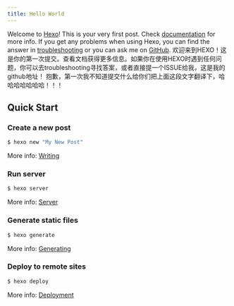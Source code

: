 ```yaml
---
title: Hello World
---
```

Welcome to [Hexo](https://hexo.io/)! This is your very first post. Check [documentation](https://hexo.io/docs/) for more info. If you get any problems when using Hexo, you can find the answer in [troubleshooting](https://hexo.io/docs/troubleshooting.html) or you can ask me on [GitHub](https://github.com/hexojs/hexo/issues).
欢迎来到HEXO！这是你的第一次提交。查看文档获得更多信息。如果你在使用HEXO时遇到任何问题，你可以去troubleshooting寻找答案，或者直接提一个ISSUE给我，这是我的github地址！
抱歉，第一次我不知道提交什么给你们把上面这段文字翻译下，哈哈哈哈哈哈哈！！！

## Quick Start

### Create a new post

``` bash
$ hexo new "My New Post"
```

More info: [Writing](https://hexo.io/docs/writing.html)

### Run server

``` bash
$ hexo server
```

More info: [Server](https://hexo.io/docs/server.html)

### Generate static files

``` bash
$ hexo generate
```

More info: [Generating](https://hexo.io/docs/generating.html)

### Deploy to remote sites

``` bash
$ hexo deploy
```

More info: [Deployment](https://hexo.io/docs/deployment.html)

